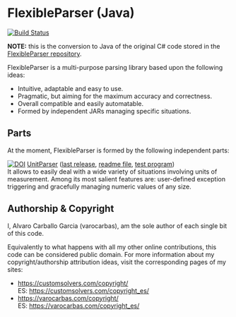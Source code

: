 # FlexibleParser (Java)

[![Build Status](https://travis-ci.org/varocarbas/FlexibleParser_Java.svg?branch=master)](https://travis-ci.org/varocarbas/FlexibleParser_Java)

**NOTE:** this is the conversion to Java of the original C# code stored in the [FlexibleParser repository](https://github.com/varocarbas/FlexibleParser). 

FlexibleParser is a multi-purpose parsing library based upon the following ideas:

- Intuitive, adaptable and easy to use.
- Pragmatic, but aiming for the maximum accuracy and correctness.
- Overall compatible and easily automatable. 
- Formed by independent JARs managing specific situations.

## Parts

At the moment, FlexibleParser is formed by the following independent parts:

[![DOI](https://zenodo.org/badge/DOI/10.5281/zenodo.807522.svg)](https://doi.org/10.5281/zenodo.807522) [UnitParser](https://customsolvers.com/unit_parser_java/) ([last release](https://github.com/varocarbas/FlexibleParser_Java/releases/tag/UnitParser_1.0.9.0), [readme file](https://github.com/varocarbas/FlexibleParser_Java/blob/master/all_readme/UnitParser_Java.md), [test program](https://github.com/varocarbas/FlexibleParser_Java/blob/master/all_code/Test/src/Parts/UnitParser.java))<br/>
It allows to easily deal with a wide variety of situations involving units of measurement.
Among its most salient features are: user-defined exception triggering and gracefully managing numeric values of any size.


## Authorship & Copyright

I, Alvaro Carballo Garcia (varocarbas), am the sole author of each single bit of this code.

Equivalently to what happens with all my other online contributions, this code can be considered public domain. For more information about my copyright/authorship attribution ideas, visit the corresponding pages of my sites:
- https://customsolvers.com/copyright/<br/> 
ES: https://customsolvers.com/copyright_es/
- https://varocarbas.com/copyright/<br/>
ES: https://varocarbas.com/copyright_es/